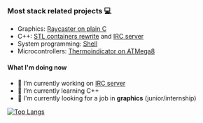### Most stack related projects :computer:

- Graphics:           [Raycaster on plain C](https://github.com/vesord/raycaster)
- C++:                [STL containers rewrite](https://github.com/vesord/containers) and [IRC server](https://github.com/zkerriga/irc-server)
- System programming: [Shell](https://github.com/zkerriga/littleshell)
- Microcontrollers:   [Thermoindicator on ATMega8](https://github.com/vesord/Thermoindication-Atmega8)

#### What I'm doing now
- 🔭 I’m currently working on [IRC server](https://github.com/zkerriga/irc-server) 
- 🌱 I’m currently learning C++
- :flashlight: I'm currently looking for a job in **graphics** (junior/internship)





[![Top Langs](https://github-readme-stats.vercel.app/api/top-langs/?username=vesord&layout=compact)](https://github.com/anuraghazra/github-readme-stats)
